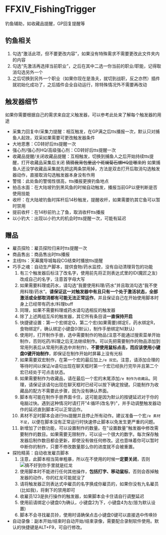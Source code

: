 # FFXIV_FishingTrigger

钓鱼辅助，如收藏品提醒，GP回复提醒等

## 钓鱼相关

1. 勾选“激活此项，但不要更改内容”，如果没有特殊需求不需要更改此文件夹内的内容
2. 勾选“先激活再选择当前职业”，之后在其中二选一你当前的职业/职能，记得取消勾选另外一个
3. 之后切换到另外一个职业（如果你现在是渔夫，就切到战职，反之亦然）插件就初始化成功了，之后插件会全自动运行，除特殊情况外不需要再改动

## 触发器细节

如果你需要根据自己的需求来自定义触发器，可以参考此处来了解每个触发器的用途

- 采集力回复中/采集力提醒：相互触发，在GP满之后tts播报一次，默认只对捕鱼人起效，双采如果需要可更改触发器条件
- 大地恩惠：CD转好后tts提醒一次
- 强心剂/强心剂HQ/高级强心剂：CD转好后tts提醒一次
- 收藏品提醒/关闭收藏品提醒：互相触发，切换到捕鱼人之后开始持续tts提醒，打开收藏品采集后关闭 ~~猜猜我背包里这个斑斓菊石螺HQ是哪来的~~ 如果捕鱼人还没学收藏品采集就先把这两条禁用掉，方法是双击打开后取消勾选触发器动作，直接取消勾选触发器本身没有作用
- 警惕：此处鱼的警惕性很高，tts播报更换钓鱼地点
- 拍击水面：在大陆坡钓到黑风鱼的时候自动触发，播报当前GP以便判断是否使用技能
- 收杆：在大陆坡钓鱼时挥杆后14秒触发，提醒收杆，如果需要钓其它鱼可以暂时禁用
- 提前收杆：在14秒前钓上了鱼，取消收杆tts播报
- 以小钓大：出现以小钓大的机会时tts提醒一次，可能有延迟

## 赠品

- 雇员探险：雇员探险归来时tts提醒一次
- 商品售出：商品售出时tts播报
- 主线tts：天幕魔导城每段CG结束时播放tts提醒
- 巧手之魂：自动生产脚本，提供食物/药水监控，没有自动清理背包的功能
   1. 有三个触发器后标注了改名字，使用前先将正则表达式里的ID(魔匠之友)改成自己的名字，注意首字母大写
   2. 如果需要料理或药水，请勾选“我要使用料理/药水”并且取消勾选“我不使用料理/药水”。**请保证这一对触发器中有且只有一个处于激活状态，全部激活或全部取消都有可能无法正常运作**。并且保证自己在开始使用脚本时身上已经带有药水/料理buff
   3. 同理，如果不需要料理或药水请勾选相反的触发器
   4. 除了上述两组互斥的触发器，其它所有条目请**一直保持开启**
   5. 快捷键设置：第一个宏绑定Q，第二个宏(如果需要)绑定E，药水绑定R，食物绑定F，确认绑定小键盘0(默认)，制作手册绑定N(默认)
   6. 使用时，打开制作手册，选中需要制作的物品(注意不能通过搜索菜单开始制作，否则吃药/料理之后无法继续制作。可以先把需要制作的物品添加到常用列表后从常用列表选中并制作)，**不要使用鼠标点击，而应该使用小键盘0键开始制作**，即保证在制作开始时屏幕上没有光标
   7. 如果需要双宏制作，在第一个宏的最后加上` /e 双宏 `。注意，请添加合理的等待时间以保证/e语句出现在聊天框时第一个宏已经执行完毕并且第二个宏已经处于可点击状态。
   8. 如果需要制作为收藏品，请在最后一个宏的末尾添加`/e 制作为收藏品`。同理，请保证该语句出现在聊天框时已经可以按下确定按键。只能制作为收藏品的配方不需要此步骤，因为没有确认界面。
   9. 脚本有可能在制作手册界面卡住，这可能是因为默认的按键延迟对于你的电脑过快。遇到这种情况时请打开"4:循环(改名字)"，并手动调整触发器动作的延迟直到脚本可以正常运作。
   10. 素材不足时脚本会进行tts提醒并且停止所有动作。建议准备一个宏`/e 素材不足`，以便在脚本没有正常运行时快速停止脚本以免发生更严重的问题。
   11. 新增加了计数功能，可以设置制作的数量。在"设置数量"触发器中修改需要制作的数目。如果需要无限制作，可以设一个很大的数字。每次保存触发器后制作数目都会更新，即使没有做任何修改。这也意味着你可以暂时中断你的制作，只要不修改数量那么你的进度就不会被重置。
- 探险精英：自动收发雇员脚本
   1. 注意，此脚本相当简单粗暴，所以在不使用的时候**一定要关闭**，否则![搞不好到你手里就是红龙](https://i.loli.net/2020/05/01/sAO4kp2mFPNXcRK.jpg)
   2. 使用脚本时不能进行任何其他操作，**包括打字、移动鼠标**，否则会吞掉触发器的动作，你的红龙可能就没了
   3. 请将触发器正则表达式中雇员的名字换成你雇员的，如果你没有九名雇员(比如我)，将剩下的禁用即可
   4. 收雇员123是执行操作的触发器，如果脚本会卡住请自行调整延迟
   5. 使用前请绑定小键盘0为确认，小键盘2为下，小键盘4为左(皆为默认设置)
   6. 脚本不会寻找雇员铃，使用时请确保点击小键盘0键可以直接选中传唤铃
- 自动录像：副本开始/结束时自动开始/结束录像，需要配合录制软件使用。默认的快捷键是ALT+F9，可自行修改。
